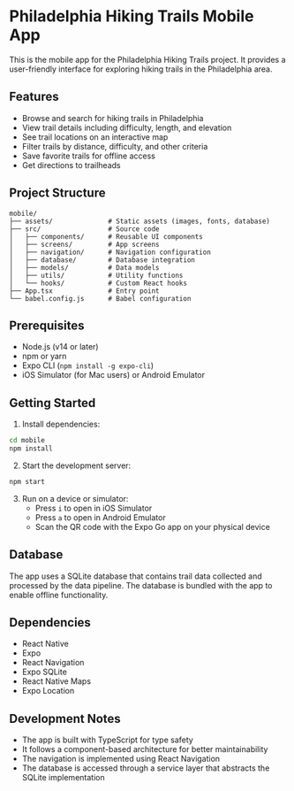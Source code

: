 # Philadelphia Hiking Trails Mobile App

This is the mobile app for the Philadelphia Hiking Trails project. It provides a user-friendly interface for exploring hiking trails in the Philadelphia area.

## Features

- Browse and search for hiking trails in Philadelphia
- View trail details including difficulty, length, and elevation
- See trail locations on an interactive map
- Filter trails by distance, difficulty, and other criteria
- Save favorite trails for offline access
- Get directions to trailheads

## Project Structure

```
mobile/
├── assets/              # Static assets (images, fonts, database)
├── src/                 # Source code
│   ├── components/      # Reusable UI components
│   ├── screens/         # App screens
│   ├── navigation/      # Navigation configuration
│   ├── database/        # Database integration
│   ├── models/          # Data models
│   ├── utils/           # Utility functions
│   └── hooks/           # Custom React hooks
├── App.tsx              # Entry point
└── babel.config.js      # Babel configuration
```

## Prerequisites

- Node.js (v14 or later)
- npm or yarn
- Expo CLI (`npm install -g expo-cli`)
- iOS Simulator (for Mac users) or Android Emulator

## Getting Started

1. Install dependencies:

```bash
cd mobile
npm install
```

2. Start the development server:

```bash
npm start
```

3. Run on a device or simulator:
   - Press `i` to open in iOS Simulator
   - Press `a` to open in Android Emulator
   - Scan the QR code with the Expo Go app on your physical device

## Database

The app uses a SQLite database that contains trail data collected and processed by the data pipeline. The database is bundled with the app to enable offline functionality.

## Dependencies

- React Native
- Expo
- React Navigation
- Expo SQLite
- React Native Maps
- Expo Location

## Development Notes

- The app is built with TypeScript for type safety
- It follows a component-based architecture for better maintainability
- The navigation is implemented using React Navigation
- The database is accessed through a service layer that abstracts the SQLite implementation
